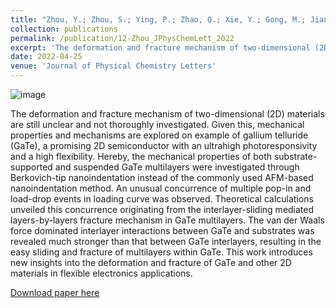 ```yaml
---
title: "Zhou, Y.; Zhou, S.; Ying, P.; Zhao, Q.; Xie, Y.; Gong, M.; Jiang, P.; Cai, H.; Chen, B.; Tongay, S.; et al. Unusual Deformation and Fracture in Gallium Telluride Multilayers. The Journal of Physical Chemistry Letters 2022, 13 (17), 3831-3839. DOI: 10.1021/acs.jpclett.2c00411"
collection: publications
permalink: /publication/12-Zhou_JPhysChemLett_2022
excerpt: 'The deformation and fracture mechanism of two-dimensional (2D) materials are still unclear and not thoroughly investigated. Given this, mechanical properties and mechanisms are explored on example of gallium telluride (GaTe), a promising 2D semiconductor with an ultrahigh photoresponsivity and a high flexibility. Hereby, the mechanical properties of both substrate-supported and suspended GaTe multilayers were investigated through Berkovich-tip nanoindentation instead of the commonly used AFM-based nanoindentation method. '
date: 2022-04-25
venue: 'Journal of Physical Chemistry Letters'
---
```

![image](https://user-images.githubusercontent.com/54773018/216964237-08a564f6-d57d-4d5c-94a3-1dc033d32c0b.png)

The deformation and fracture mechanism of two-dimensional (2D) materials are still unclear and not thoroughly investigated. Given this, mechanical properties and mechanisms are explored on example of gallium telluride (GaTe), a promising 2D semiconductor with an ultrahigh photoresponsivity and a high flexibility. Hereby, the mechanical properties of both substrate-supported and suspended GaTe multilayers were investigated through Berkovich-tip nanoindentation instead of the commonly used AFM-based nanoindentation method. An unusual concurrence of multiple pop-in and load-drop events in loading curve was observed. Theoretical calculations unveiled this concurrence originating from the interlayer-sliding mediated layers-by-layers fracture mechanism in GaTe multilayers. The van der Waals force dominated interlayer interactions between GaTe and substrates was revealed much stronger than that between GaTe interlayers, resulting in the easy sliding and fracture of multilayers within GaTe. This work introduces new insights into the deformation and fracture of GaTe and other 2D materials in flexible electronics applications.

[Download paper here](http://hityingph.github.io/files/12-Zhou_JPhysChemLett_2022.pdf)
